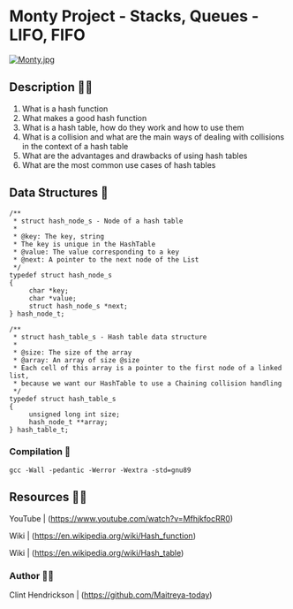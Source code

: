 # Monty Project - Stacks, Queues - LIFO, FIFO
[![Monty.jpg](https://i.postimg.cc/8k2fPW5h/Monty.jpg)](https://postimg.cc/7bNZK5S6)


## Description :teacher:

1. What is a hash function
2. What makes a good hash function
3. What is a hash table, how do they work and how to use them
4. What is a collision and what are the main ways of dealing with collisions in the context of a hash table
5. What are the advantages and drawbacks of using hash tables
6. What are the most common use cases of hash tables

## Data Structures :dna:

```
/**
 * struct hash_node_s - Node of a hash table
 *
 * @key: The key, string
 * The key is unique in the HashTable
 * @value: The value corresponding to a key
 * @next: A pointer to the next node of the List
 */
typedef struct hash_node_s
{
     char *key;
     char *value;
     struct hash_node_s *next;
} hash_node_t;

/**
 * struct hash_table_s - Hash table data structure
 *
 * @size: The size of the array
 * @array: An array of size @size
 * Each cell of this array is a pointer to the first node of a linked list,
 * because we want our HashTable to use a Chaining collision handling
 */
typedef struct hash_table_s
{
     unsigned long int size;
     hash_node_t **array;
} hash_table_t;
```

### Compilation :wrench:
```
gcc -Wall -pedantic -Werror -Wextra -std=gnu89
```

## Resources  :technologist:

YouTube  |  (https://www.youtube.com/watch?v=MfhjkfocRR0)

Wiki  |  (https://en.wikipedia.org/wiki/Hash_function)

Wiki  |  (https://en.wikipedia.org/wiki/Hash_table)


### Author :memo::pencil:
 
Clint Hendrickson | (https://github.com/Maitreya-today)
